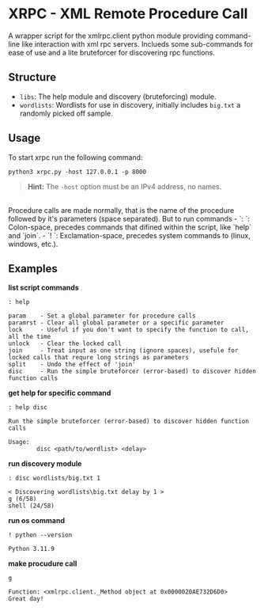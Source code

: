 # XRPC - XML Remote Procedure Call
A wrapper script for the xmlrpc.client python module providing command-line like interaction with xml rpc servers. Inclueds some sub-commands for ease of use and 
a lite bruteforcer for discovering rpc functions.

## Structure
- `libs`: The help module and discovery (bruteforcing) module.
- `wordlists`: Wordlists for use in discovery, initially includes `big.txt` a randomly picked off sample.

## Usage
To start xrpc run the following command:
```
python3 xrpc.py -host 127.0.0.1 -p 8000
```

> **Hint:**
> The `-host` option must be an IPv4 address, no names.

<br>
Procedure calls are made normally, that is the name of the procedure followed by it's parameters (space separated). But to run commands
- `: `: Colon-space, precedes commands that difined within the script, like `help` and `join`.
- `! `: Exclamation-space, precedes system commands to (linux, windows, etc.).

## Examples
**list script commands**
```
: help
```
```
param    - Set a global parameter for procedure calls
paramrst - Clear all global parameter or a specific parameter
lock     - Useful if you don't want to specify the function to call, all the time
unlock   - Clear the locked call
join     - Treat input as one string (ignore spaces), usefule for locked calls that requre long strings as parameters
split    - Undo the effect of 'join'
disc     - Run the simple bruteforcer (error-based) to discover hidden function calls
```

**get help for specific command**
```
: help disc
```
```
Run the simple bruteforcer (error-based) to discover hidden function calls

Usage:
        disc <path/to/wordlist> <delay>
```

**run discovery module**
```
: disc wordlists/big.txt 1
```
```
< Discovering wordlists\big.txt delay by 1 >
g (6/58)
shell (24/58)
```

**run os command**
```
! python --version
```
```
Python 3.11.9
```

**make procudure call**
```
g
```
```
Function: <xmlrpc.client._Method object at 0x0000020AE732D6D0>
Great day!
```
